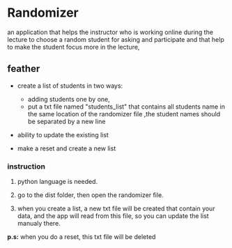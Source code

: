 # Randomizer

an application that helps the instructor  who is working online during the lecture to choose a random student for asking and participate and that help to make the student focus more in the lecture,

## feather

* create a list of students in two ways:
    + adding students one by one,
    + put a txt file named "students_list" that contains all students name in the same location of the randomizer file ,the student names should be separated  by a new line 

* ability to update the existing list
* make a reset and create a new list

### instruction

1. python language is needed.

2. go to the dist folder,  then open the randomizer file.

3. when you create a list, a new txt file will be created that contain your data, and the app will read from this file, so you can update the list manualy there.

**p.s:** when you do a reset, this txt file will be deleted
